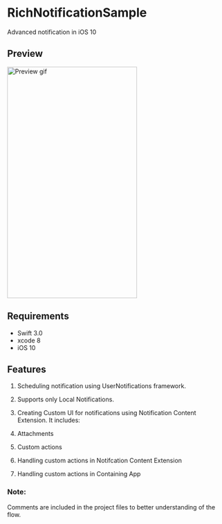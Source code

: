 # RichNotificationSample
Advanced notification in iOS 10

## Preview
<img src="https://github.com/pgpt10/RichNotificationSample/blob/master/Demo.gif"  width='300' height='534' alt="Preview gif">

## Requirements

* Swift 3.0
* xcode 8
* iOS 10

## Features

1. Scheduling notification using UserNotifications framework.
2. Supports only Local Notifications.
3. Creating Custom UI for notifications using Notification Content Extension. It includes:

  1. Attachments
  2. Custom actions
  3. Handling custom actions in Notifcation Content Extension
  4. Handling custom actions in Containing App

### Note:
Comments are included in the project files to better understanding of the flow.
